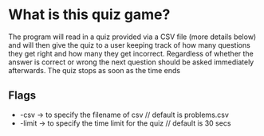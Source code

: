# What is this quiz game?
 The program will read in a quiz provided via a CSV file (more details below) and will then give the quiz to a user keeping track of how many questions they get right and how many they get incorrect. Regardless of whether the answer is correct or wrong the next question should be asked immediately afterwards. The quiz stops as soon as the time ends

 ## Flags
 * -csv -> to specify the filename of csv // default is problems.csv
 * -limit -> to specify the time limit for the quiz // default is 30 secs